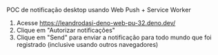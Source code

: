POC de notificação desktop usando Web Push + Service Worker


1. Acesse https://leandrodasi-deno-web-pu-32.deno.dev/
2. Clique em "Autorizar notificações"
3. Clique em "Send" para enviar a notificação para todo mundo que foi registrado (inclusive usando outros navegadores)

